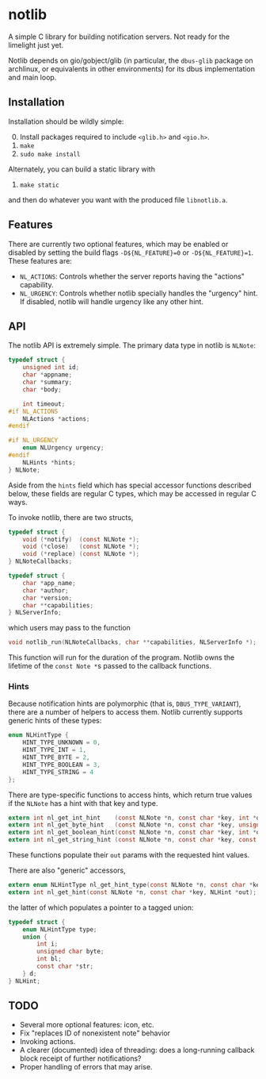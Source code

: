 # notlib

A simple C library for building notification servers.  Not ready for the limelight just yet.

Notlib depends on gio/gobject/glib (in particular, the `dbus-glib` package on archlinux, or equivalents in other environments) for its dbus implementation and main loop.


## Installation

Installation should be wildly simple:

0. Install packages required to include `<glib.h>` and `<gio.h>`.
1. `make`
2. `sudo make install`

Alternately, you can build a static library with

1. `make static`

and then do whatever you want with the produced file `libnotlib.a`.


## Features

There are currently two optional features, which may be enabled or disabled by setting the build flags `-D${NL_FEATURE}=0` or `-D${NL_FEATURE}=1`.  These features are:

 - `NL_ACTIONS`: Controls whether the server reports having the "actions" capability.
 - `NL_URGENCY`: Controls whether notlib specially handles the "urgency" hint.  If disabled, notlib will handle urgency like any other hint.


## API

The notlib API is extremely simple.  The primary data type in notlib is `NLNote`:

```c
typedef struct {
    unsigned int id;
    char *appname;
    char *summary;
    char *body;

    int timeout;
#if NL_ACTIONS
    NLActions *actions;
#endif

#if NL_URGENCY
    enum NLUrgency urgency;
#endif
    NLHints *hints;
} NLNote;
```

Aside from the `hints` field which has special accessor functions described below, these fields are regular C types, which may be accessed in regular C ways.

To invoke notlib, there are two structs,

```c
typedef struct {
    void (*notify)  (const NLNote *);
    void (*close)   (const NLNote *);
    void (*replace) (const NLNote *);
} NLNoteCallbacks;

typedef struct {
    char *app_name;
    char *author;
    char *version;
    char **capabilities;
} NLServerInfo;
```

which users may pass to the function

```c
void notlib_run(NLNoteCallbacks, char **capabilities, NLServerInfo *);
```

This function will run for the duration of the program.  Notlib owns the lifetime of the `const Note *`s passed to the callback functions.

### Hints

Because notification hints are polymorphic (that is, `DBUS_TYPE_VARIANT`), there are a number of helpers to access them.  Notlib currently supports generic hints of these types:

```c
enum NLHintType {
    HINT_TYPE_UNKNOWN = 0,
    HINT_TYPE_INT = 1,
    HINT_TYPE_BYTE = 2,
    HINT_TYPE_BOOLEAN = 3,
    HINT_TYPE_STRING = 4
};
```

There are type-specific functions to access hints, which return true values if the `NLNote` has a hint with that key and type.

```c
extern int nl_get_int_hint    (const NLNote *n, const char *key, int *out);
extern int nl_get_byte_hint   (const NLNote *n, const char *key, unsigned char *out);
extern int nl_get_boolean_hint(const NLNote *n, const char *key, int *out);
extern int nl_get_string_hint (const NLNote *n, const char *key, const char **out);
```

These functions populate their `out` params with the requested hint values.

There are also "generic" accessors,

```c
extern enum NLHintType nl_get_hint_type(const NLNote *n, const char *key);
extern int nl_get_hint(const NLNote *n, const char *key, NLHint *out);
```

the latter of which populates a pointer to a tagged union:

```c
typedef struct {
    enum NLHintType type;
    union {
        int i;
        unsigned char byte;
        int bl;
        const char *str;
    } d;
} NLHint;
```


## TODO

 - Several more optional features: icon, etc.
 - Fix "replaces ID of nonexistent note" behavior
 - Invoking actions.
 - A clearer (documented) idea of threading: does a long-running callback block receipt of further notifications?
 - Proper handling of errors that may arise.
